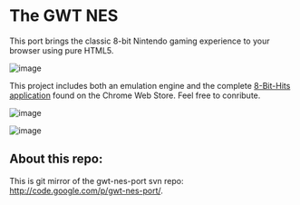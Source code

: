 The GWT NES
============
This port brings the classic 8-bit Nintendo gaming experience to your browser using pure HTML5.

![image](https://raw.github.com/Sfate/gwt-nes-port/master/github-images/html5_logo.png)

This project includes both an emulation engine and the complete [8-Bit-Hits application](https://chrome.google.com/webstore/detail/bfjokmbfklgdmfahhfcnbkilomimlnln) found on the Chrome Web Store.
Feel free to conribute.

![image](https://raw.github.com/Sfate/gwt-nes-port/master/github-images/GameLibraryScreen.png)

![image](https://raw.github.com/Sfate/gwt-nes-port/master/github-images/Screenshot-1.png)

## About this repo:
This is git mirror of the gwt-nes-port svn repo: http://code.google.com/p/gwt-nes-port/.
